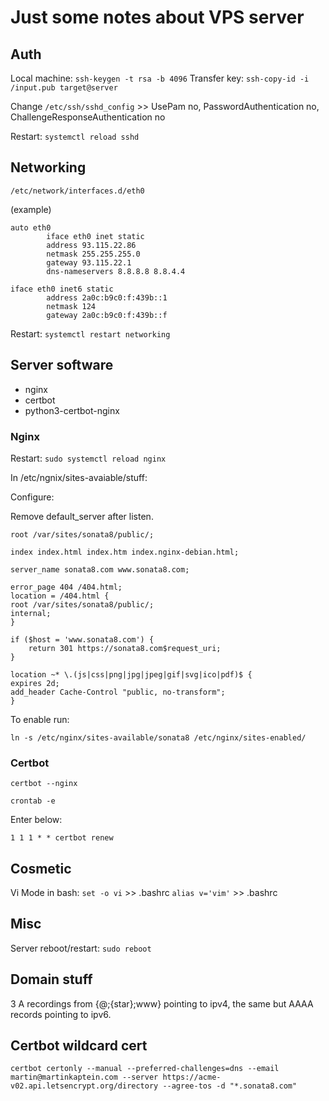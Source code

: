 # Just some notes about VPS server

## Auth

Local machine: `ssh-keygen -t rsa -b 4096`
Transfer key: `ssh-copy-id -i /input.pub target@server`

Change `/etc/ssh/sshd_config` >> UsePam no, PasswordAuthentication no, ChallengeResponseAuthentication no

Restart: `systemctl reload sshd`

## Networking
`/etc/network/interfaces.d/eth0`

(example)
```
auto eth0
        iface eth0 inet static
        address 93.115.22.86
        netmask 255.255.255.0
        gateway 93.115.22.1
        dns-nameservers 8.8.8.8 8.8.4.4

iface eth0 inet6 static
        address 2a0c:b9c0:f:439b::1
        netmask 124
        gateway 2a0c:b9c0:f:439b::f
```
Restart: `systemctl restart networking`

## Server software

- nginx
- certbot
- python3-certbot-nginx

### Nginx

Restart: `sudo systemctl reload nginx`

In /etc/ngnix/sites-avaiable/stuff:

Configure:

Remove default_server after listen.

```
root /var/sites/sonata8/public/;

index index.html index.htm index.nginx-debian.html;

server_name sonata8.com www.sonata8.com;

error_page 404 /404.html;
location = /404.html {
root /var/sites/sonata8/public/;
internal;
}

if ($host = 'www.sonata8.com') {
	return 301 https://sonata8.com$request_uri;
}

location ~* \.(js|css|png|jpg|jpeg|gif|svg|ico|pdf)$ {
expires 2d;
add_header Cache-Control "public, no-transform";
}

```

To enable run:

`ln -s /etc/nginx/sites-available/sonata8 /etc/nginx/sites-enabled/`

### Certbot

`certbot --nginx`

`crontab -e`

Enter below:

`1 1 1 * * certbot renew`

## Cosmetic

Vi Mode in bash: `set -o vi` >> .bashrc
`alias v='vim'` >> .bashrc

## Misc

Server reboot/restart: `sudo reboot`

## Domain stuff

3 A recordings from {@;{star};www} pointing to ipv4, the same but AAAA records pointing to ipv6.

## Certbot wildcard cert

`certbot certonly --manual --preferred-challenges=dns --email martin@martinkaptein.com --server https://acme-v02.api.letsencrypt.org/directory --agree-tos -d "*.sonata8.com"`
